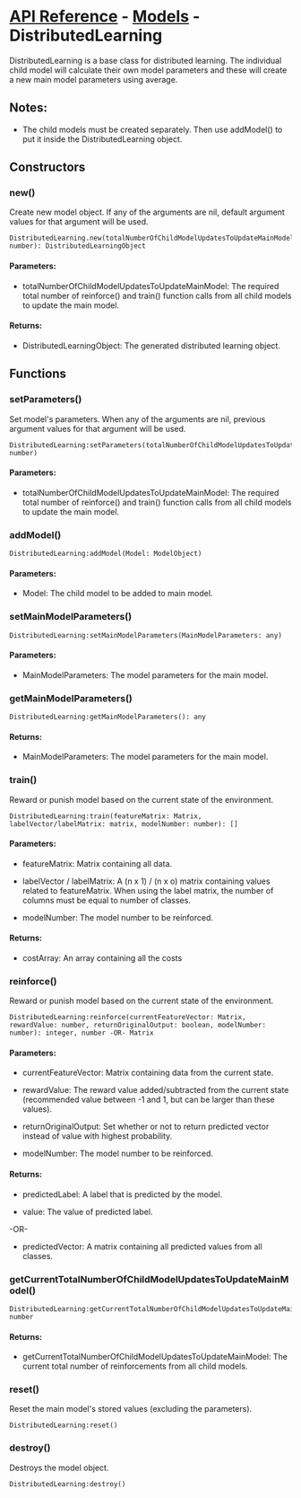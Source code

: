 # [API Reference](../../API.md) - [Models](../Models.md) - DistributedLearning

DistributedLearning is a base class for distributed learning. The individual child model will calculate their own model parameters and these will create a new main model parameters using average.

## Notes:

* The child models must be created separately. Then use addModel() to put it inside the DistributedLearning object.

## Constructors

### new()

Create new model object. If any of the arguments are nil, default argument values for that argument will be used.

```
DistributedLearning.new(totalNumberOfChildModelUpdatesToUpdateMainModel: number): DistributedLearningObject
```

#### Parameters:

* totalNumberOfChildModelUpdatesToUpdateMainModel: The required total number of reinforce() and train() function calls from all child models to update the main model.

#### Returns:

* DistributedLearningObject: The generated distributed learning object.

## Functions

### setParameters()

Set model's parameters. When any of the arguments are nil, previous argument values for that argument will be used.

```
DistributedLearning:setParameters(totalNumberOfChildModelUpdatesToUpdateMainModel: number)
```

#### Parameters:

* totalNumberOfChildModelUpdatesToUpdateMainModel: The required total number of reinforce() and train() function calls from all child models to update the main model.

### addModel()

```
DistributedLearning:addModel(Model: ModelObject)
```

#### Parameters:

* Model: The child model to be added to main model.

### setMainModelParameters()

```
DistributedLearning:setMainModelParameters(MainModelParameters: any)
```

#### Parameters:

* MainModelParameters: The model parameters for the main model.

### getMainModelParameters()

```
DistributedLearning:getMainModelParameters(): any
```

#### Returns:

* MainModelParameters: The model parameters for the main model.

### train()

Reward or punish model based on the current state of the environment.

```
DistributedLearning:train(featureMatrix: Matrix, labelVector/labelMatrix: matrix, modelNumber: number): []
```

#### Parameters:

* featureMatrix: Matrix containing all data.

* labelVector / labelMatrix: A (n x 1) / (n x o) matrix containing values related to featureMatrix. When using the label matrix, the number of columns must be equal to number of classes.

* modelNumber: The model number to be reinforced.

#### Returns:

* costArray: An array containing all the costs

### reinforce()

Reward or punish model based on the current state of the environment.

```
DistributedLearning:reinforce(currentFeatureVector: Matrix, rewardValue: number, returnOriginalOutput: boolean, modelNumber: number): integer, number -OR- Matrix
```

#### Parameters:

* currentFeatureVector: Matrix containing data from the current state.

* rewardValue: The reward value added/subtracted from the current state (recommended value between -1 and 1, but can be larger than these values). 

* returnOriginalOutput: Set whether or not to return predicted vector instead of value with highest probability.

* modelNumber: The model number to be reinforced.

#### Returns:

* predictedLabel: A label that is predicted by the model.

* value: The value of predicted label.

-OR-

* predictedVector: A matrix containing all predicted values from all classes.


### getCurrentTotalNumberOfChildModelUpdatesToUpdateMainModel()

```
DistributedLearning:getCurrentTotalNumberOfChildModelUpdatesToUpdateMainModel(): number
```

#### Returns:

* getCurrentTotalNumberOfChildModelUpdatesToUpdateMainModel: The current total number of reinforcements from all child models.

### reset()

Reset the main model's stored values (excluding the parameters).

```
DistributedLearning:reset()
```

### destroy()

Destroys the model object.

```
DistributedLearning:destroy()
```
